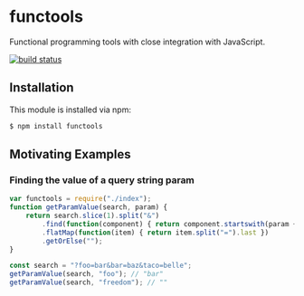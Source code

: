 # functools

Functional programming tools with close integration with JavaScript.

[![build status](https://secure.travis-ci.org/kklimuk/functools.png)](http://travis-ci.org/kklimuk/functools)

## Installation

This module is installed via npm:

``` bash
$ npm install functools
```

## Motivating Examples

### Finding the value of a query string param
``` js
var functools = require("./index");
function getParamValue(search, param) {
    return search.slice(1).split("&")
        .find(function(component) { return component.startswith(param + "=") })
        .flatMap(function(item) { return item.split("=").last })
        .getOrElse("");
}

const search = "?foo=bar&bar=baz&taco=belle";
getParamValue(search, "foo"); // "bar"
getParamValue(search, "freedom"); // ""
```
